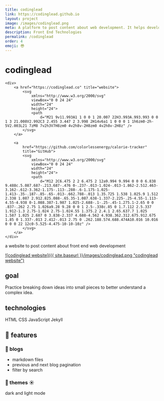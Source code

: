 ```yaml
---
title: codinglead
link: https://codinglead.github.io
layout: project
image: /images/codinglead.png
meta: A platform to post content about web development. It helps developers become better one post at a time
description: Front End Technologies
permalink: /codinglead
order: 4
emoji: 😎️
---
```


<div class="project__header">
    <h1>codinglead</h1>

    <div>
        <a href="https://codinglead.co" title="website">
            <svg
                xmlns="http://www.w3.org/2000/svg"
                viewBox="0 0 24 24"
                width="24"
                height="24">
                <path
                    d="M21 9v11.993A1 1 0 0 1 20.007 22H3.993A.993.993 0 0 1 3 21.008V2.992C3 2.455 3.447 2 3.998 2H14v6a1 1 0 0 0 1 1h6zm0-2h-5V2.003L21 7zM8 7v2h3V7H8zm0 4v2h8v-2H8zm0 4v2h8v-2H8z" />
            </svg>
        </a>

        <a
            href="https://github.com/colorlessenergy/calorie-tracker"
            title="GitHub">
            <svg
                xmlns="http://www.w3.org/2000/svg"
                viewBox="0 0 24 24"
                width="24"
                height="24">
                <path
                    d="M12 2C6.475 2 2 6.475 2 12a9.994 9.994 0 0 0 6.838 9.488c.5.087.687-.213.687-.476 0-.237-.013-1.024-.013-1.862-2.512.463-3.162-.612-3.362-1.175-.113-.288-.6-1.175-1.025-1.413-.35-.187-.85-.65-.013-.662.788-.013 1.35.725 1.538 1.025.9 1.512 2.338 1.087 2.912.825.088-.65.35-1.087.638-1.337-2.225-.25-4.55-1.113-4.55-4.938 0-1.088.387-1.987 1.025-2.688-.1-.25-.45-1.275.1-2.65 0 0 .837-.262 2.75 1.026a9.28 9.28 0 0 1 2.5-.338c.85 0 1.7.112 2.5.337 1.912-1.3 2.75-1.024 2.75-1.024.55 1.375.2 2.4.1 2.65.637.7 1.025 1.587 1.025 2.687 0 3.838-2.337 4.688-4.562 4.938.362.312.675.912.675 1.85 0 1.337-.013 2.412-.013 2.75 0 .262.188.574.688.474A10.016 10.016 0 0 0 22 12c0-5.525-4.475-10-10-10z" />
            </svg>
        </a>
    </div>

</div>

<p class="project__about">a website to post content about front end web development</p>

<a href="https://codinglead.co">
   ![codinglead website]({{ site.baseurl }}/images/codinglead.png "codinglead website")
</a>

## goal

Practice breaking down ideas into small pieces to better understand a complex idea.

## technologies

<div class="project__skills">
    <span class="project__skill">
        HTML
    </span>
    <span class="project__skill">
        CSS
    </span>
    <span class="project__skill">
        JavaScript
    </span>
    <span class="project__skill">
        Jekyll
    </span>
</div>

## 📜 features

### 📖 blogs

-   markdown files
-   previous and next blog pagination
-   filter by search

### 🌙 themes ☀️

dark and light mode
